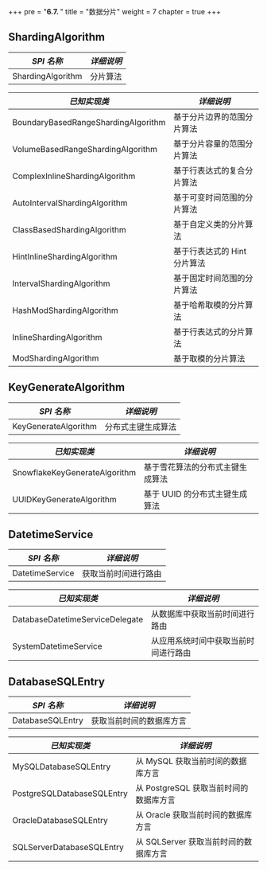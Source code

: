 +++
pre = "<b>6.7. </b>"
title = "数据分片"
weight = 7
chapter = true
+++

## ShardingAlgorithm

| *SPI 名称*                           | *详细说明*                |
| ----------------------------------- | ------------------------ |
| ShardingAlgorithm                   | 分片算法                   |

| *已知实现类*                          | *详细说明*                |
| ----------------------------------- | ------------------------ |
| BoundaryBasedRangeShardingAlgorithm | 基于分片边界的范围分片算法    |
| VolumeBasedRangeShardingAlgorithm   | 基于分片容量的范围分片算法    |
| ComplexInlineShardingAlgorithm      | 基于行表达式的复合分片算法    |
| AutoIntervalShardingAlgorithm       | 基于可变时间范围的分片算法    |
| ClassBasedShardingAlgorithm         | 基于自定义类的分片算法       |
| HintInlineShardingAlgorithm         | 基于行表达式的 Hint 分片算法   |
| IntervalShardingAlgorithm           | 基于固定时间范围的分片算法    |
| HashModShardingAlgorithm            | 基于哈希取模的分片算法       |
| InlineShardingAlgorithm             | 基于行表达式的分片算法       |
| ModShardingAlgorithm                | 基于取模的分片算法          |

## KeyGenerateAlgorithm

| *SPI 名称*                     | *详细说明*                 |
| ----------------------------- | ------------------------- |
| KeyGenerateAlgorithm          | 分布式主键生成算法           |

| *已知实现类*                    | *详细说明*                  |
| ----------------------------- | -------------------------- |
| SnowflakeKeyGenerateAlgorithm | 基于雪花算法的分布式主键生成算法 |
| UUIDKeyGenerateAlgorithm      | 基于 UUID 的分布式主键生成算法    |

## DatetimeService

| *SPI 名称*                       | *详细说明*                     |
| ------------------------------- | ----------------------------- |
| DatetimeService                 | 获取当前时间进行路由              |

| *已知实现类*                      | *详细说明*                     |
| ------------------------------- | ----------------------------- |
| DatabaseDatetimeServiceDelegate | 从数据库中获取当前时间进行路由      |
| SystemDatetimeService           | 从应用系统时间中获取当前时间进行路由 |

## DatabaseSQLEntry

| *SPI 名称*                  | *详细说明*                         |
| -------------------------- | --------------------------------- |
| DatabaseSQLEntry           | 获取当前时间的数据库方言              |

| *已知实现类*                 | *详细说明*                         |
| -------------------------- | --------------------------------- |
| MySQLDatabaseSQLEntry      | 从 MySQL 获取当前时间的数据库方言      |
| PostgreSQLDatabaseSQLEntry | 从 PostgreSQL 获取当前时间的数据库方言 |
| OracleDatabaseSQLEntry     | 从 Oracle 获取当前时间的数据库方言     |
| SQLServerDatabaseSQLEntry  | 从 SQLServer 获取当前时间的数据库方言  |
